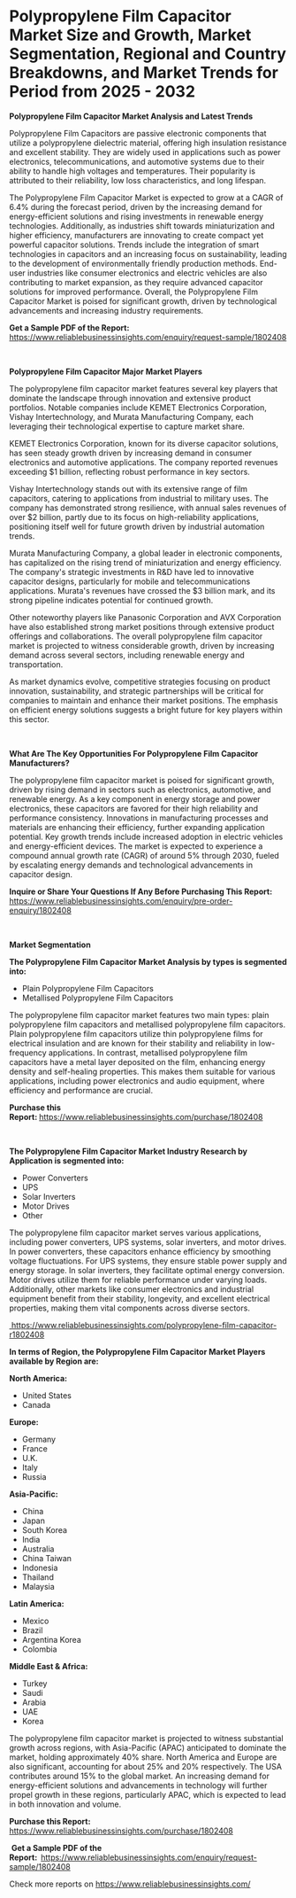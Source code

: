 <p><h1>Polypropylene Film Capacitor Market Size and Growth, Market Segmentation, Regional and Country Breakdowns, and Market Trends for Period from 2025 -  2032</h1></p><p><strong>Polypropylene Film Capacitor Market Analysis and Latest Trends</strong></p>
<p><p>Polypropylene Film Capacitors are passive electronic components that utilize a polypropylene dielectric material, offering high insulation resistance and excellent stability. They are widely used in applications such as power electronics, telecommunications, and automotive systems due to their ability to handle high voltages and temperatures. Their popularity is attributed to their reliability, low loss characteristics, and long lifespan.</p><p>The Polypropylene Film Capacitor Market is expected to grow at a CAGR of 6.4% during the forecast period, driven by the increasing demand for energy-efficient solutions and rising investments in renewable energy technologies. Additionally, as industries shift towards miniaturization and higher efficiency, manufacturers are innovating to create compact yet powerful capacitor solutions. Trends include the integration of smart technologies in capacitors and an increasing focus on sustainability, leading to the development of environmentally friendly production methods. End-user industries like consumer electronics and electric vehicles are also contributing to market expansion, as they require advanced capacitor solutions for improved performance. Overall, the Polypropylene Film Capacitor Market is poised for significant growth, driven by technological advancements and increasing industry requirements.</p></p>
<p><strong>Get a Sample PDF of the Report:&nbsp;</strong> <a href="https://www.reliablebusinessinsights.com/enquiry/request-sample/1802408?utm_campaign=2032&utm_medium=2&utm_source=Github&utm_content=ia&utm_term=11022025&utm_id=polypropylene-film-capacitor">https://www.reliablebusinessinsights.com/enquiry/request-sample/1802408</a></p>
<p>&nbsp;</p>
<p><strong>Polypropylene Film Capacitor Major Market Players</strong></p>
<p><p>The polypropylene film capacitor market features several key players that dominate the landscape through innovation and extensive product portfolios. Notable companies include KEMET Electronics Corporation, Vishay Intertechnology, and Murata Manufacturing Company, each leveraging their technological expertise to capture market share.</p><p>KEMET Electronics Corporation, known for its diverse capacitor solutions, has seen steady growth driven by increasing demand in consumer electronics and automotive applications. The company reported revenues exceeding $1 billion, reflecting robust performance in key sectors.</p><p>Vishay Intertechnology stands out with its extensive range of film capacitors, catering to applications from industrial to military uses. The company has demonstrated strong resilience, with annual sales revenues of over $2 billion, partly due to its focus on high-reliability applications, positioning itself well for future growth driven by industrial automation trends.</p><p>Murata Manufacturing Company, a global leader in electronic components, has capitalized on the rising trend of miniaturization and energy efficiency. The company's strategic investments in R&D have led to innovative capacitor designs, particularly for mobile and telecommunications applications. Murata's revenues have crossed the $3 billion mark, and its strong pipeline indicates potential for continued growth.</p><p>Other noteworthy players like Panasonic Corporation and AVX Corporation have also established strong market positions through extensive product offerings and collaborations. The overall polypropylene film capacitor market is projected to witness considerable growth, driven by increasing demand across several sectors, including renewable energy and transportation.</p><p>As market dynamics evolve, competitive strategies focusing on product innovation, sustainability, and strategic partnerships will be critical for companies to maintain and enhance their market positions. The emphasis on efficient energy solutions suggests a bright future for key players within this sector.</p></p>
<p>&nbsp;</p>
<p><strong>What Are The Key Opportunities For Polypropylene Film Capacitor Manufacturers?</strong></p>
<p><p>The polypropylene film capacitor market is poised for significant growth, driven by rising demand in sectors such as electronics, automotive, and renewable energy. As a key component in energy storage and power electronics, these capacitors are favored for their high reliability and performance consistency. Innovations in manufacturing processes and materials are enhancing their efficiency, further expanding application potential. Key growth trends include increased adoption in electric vehicles and energy-efficient devices. The market is expected to experience a compound annual growth rate (CAGR) of around 5% through 2030, fueled by escalating energy demands and technological advancements in capacitor design.</p></p>
<p><strong>Inquire or Share Your Questions If Any Before Purchasing This Report:</strong> <a href="https://www.reliablebusinessinsights.com/enquiry/pre-order-enquiry/1802408?utm_campaign=2032&utm_medium=2&utm_source=Github&utm_content=ia&utm_term=11022025&utm_id=polypropylene-film-capacitor">https://www.reliablebusinessinsights.com/enquiry/pre-order-enquiry/1802408</a></p>
<p>&nbsp;</p>
<p><strong>Market Segmentation</strong></p>
<p><strong>The Polypropylene Film Capacitor Market Analysis by types is segmented into:</strong></p>
<p><ul><li>Plain Polypropylene Film Capacitors</li><li>Metallised Polypropylene Film Capacitors</li></ul></p>
<p><p>The polypropylene film capacitor market features two main types: plain polypropylene film capacitors and metallised polypropylene film capacitors. Plain polypropylene film capacitors utilize thin polypropylene films for electrical insulation and are known for their stability and reliability in low-frequency applications. In contrast, metallised polypropylene film capacitors have a metal layer deposited on the film, enhancing energy density and self-healing properties. This makes them suitable for various applications, including power electronics and audio equipment, where efficiency and performance are crucial.</p></p>
<p><strong>Purchase this Report:&nbsp;</strong><a href="https://www.reliablebusinessinsights.com/purchase/1802408?utm_campaign=2032&utm_medium=2&utm_source=Github&utm_content=ia&utm_term=11022025&utm_id=polypropylene-film-capacitor">https://www.reliablebusinessinsights.com/purchase/1802408</a></p>
<p>&nbsp;</p>
<p><strong>The Polypropylene Film Capacitor Market Industry Research by Application is segmented into:</strong></p>
<p><ul><li>Power Converters</li><li>UPS</li><li>Solar Inverters</li><li>Motor Drives</li><li>Other</li></ul></p>
<p><p>The polypropylene film capacitor market serves various applications, including power converters, UPS systems, solar inverters, and motor drives. In power converters, these capacitors enhance efficiency by smoothing voltage fluctuations. For UPS systems, they ensure stable power supply and energy storage. In solar inverters, they facilitate optimal energy conversion. Motor drives utilize them for reliable performance under varying loads. Additionally, other markets like consumer electronics and industrial equipment benefit from their stability, longevity, and excellent electrical properties, making them vital components across diverse sectors.</p></p>
<p><a href="https://www.reliablebusinessinsights.com/polypropylene-film-capacitor-r1802408?utm_campaign=2032&utm_medium=2&utm_source=Github&utm_content=ia&utm_term=11022025&utm_id=polypropylene-film-capacitor">&nbsp;https://www.reliablebusinessinsights.com/polypropylene-film-capacitor-r1802408</a></p>
<p><strong>In terms of Region, the Polypropylene Film Capacitor Market Players available by Region are:</strong></p>
<p>
    <p> <strong> North America: </strong>
        <ul>
            <li>United States</li>
            <li>Canada</li>
        </ul>
        </p> 
    <p> <strong> Europe: </strong>
        <ul>
            <li>Germany</li>
            <li>France</li>
            <li>U.K.</li>
            <li>Italy</li>
            <li>Russia</li>
        </ul>
        </p> 
    <p> <strong> Asia-Pacific: </strong>
        <ul>
            <li>China</li>
            <li>Japan</li>
            <li>South Korea</li>
            <li>India</li>
            <li>Australia</li>
            <li>China Taiwan</li>
            <li>Indonesia</li>
            <li>Thailand</li>
            <li>Malaysia</li>
        </ul>
        </p> 
    <p> <strong> Latin America: </strong>
        <ul>
            <li>Mexico</li>
            <li>Brazil</li>
            <li>Argentina Korea</li>
            <li>Colombia</li>
        </ul>
        </p> 
    <p> <strong> Middle East & Africa: </strong>
        <ul>
            <li>Turkey</li>
            <li>Saudi</li>
            <li>Arabia</li>
            <li>UAE</li>
            <li>Korea</li>
        </ul>
    </p>
    </p>
<p><p>The polypropylene film capacitor market is projected to witness substantial growth across regions, with Asia-Pacific (APAC) anticipated to dominate the market, holding approximately 40% share. North America and Europe are also significant, accounting for about 25% and 20% respectively. The USA contributes around 15% to the global market. An increasing demand for energy-efficient solutions and advancements in technology will further propel growth in these regions, particularly APAC, which is expected to lead in both innovation and volume.</p></p>
<p><strong>Purchase this Report: </strong><a href="https://www.reliablebusinessinsights.com/purchase/1802408?utm_campaign=2032&utm_medium=2&utm_source=Github&utm_content=ia&utm_term=11022025&utm_id=polypropylene-film-capacitor">https://www.reliablebusinessinsights.com/purchase/1802408</a></p>
<p>&nbsp;<strong>Get a Sample PDF of the Report:&nbsp;&nbsp;</strong><a href="https://www.reliablebusinessinsights.com/enquiry/request-sample/1802408?utm_campaign=2032&utm_medium=2&utm_source=Github&utm_content=ia&utm_term=11022025&utm_id=polypropylene-film-capacitor">https://www.reliablebusinessinsights.com/enquiry/request-sample/1802408</a></p>
<p><strong></strong></p>
<p>Check more reports on <a href="https://www.reliablebusinessinsights.com/?utm_campaign=2032&utm_medium=2&utm_source=Github&utm_content=ia&utm_term=11022025&utm_id=polypropylene-film-capacitor">https://www.reliablebusinessinsights.com/</a></p>